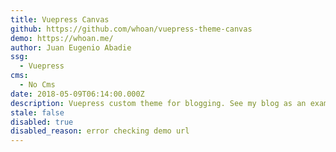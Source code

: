 ```yaml
---
title: Vuepress Canvas
github: https://github.com/whoan/vuepress-theme-canvas
demo: https://whoan.me/
author: Juan Eugenio Abadie
ssg:
  - Vuepress
cms:
  - No Cms
date: 2018-05-09T06:14:00.000Z
description: Vuepress custom theme for blogging. See my blog as an example!
stale: false
disabled: true
disabled_reason: error checking demo url
---
```

